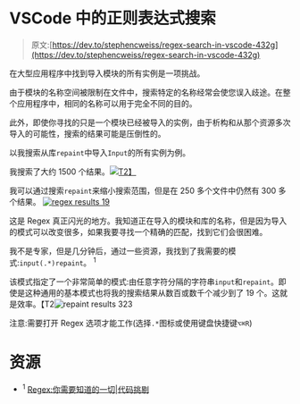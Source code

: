 # VSCode 中的正则表达式搜索

> 原文:[https://dev.to/stephencweiss/regex-search-in-vscode-432g](https://dev.to/stephencweiss/regex-search-in-vscode-432g)

在大型应用程序中找到导入模块的所有实例是一项挑战。

由于模块的名称空间被限制在文件中，搜索特定的名称经常会使您误入歧途。在整个应用程序中，相同的名称可以用于完全不同的目的。

此外，即使你寻找的只是一个模块已经被导入的实例，由于析构和从那个资源多次导入的可能性，搜索的结果可能是压倒性的。

以我搜索从库`repaint`中导入`Input`的所有实例为例。

我搜索了大约 1500 个结果。[![](../Images/1d95e66421aad4b62e3fb30cead91e0c.png)T2】](https://res.cloudinary.com/practicaldev/image/fetch/s--boDPRSf4--/c_limit%2Cf_auto%2Cfl_progressive%2Cq_auto%2Cw_880/v1/./input-reseults-1500.png)

我可以通过搜索`repaint`来缩小搜索范围，但是在 250 多个文件中仍然有 300 多个结果。 [![regex results 19](../Images/ed4740cdfd21bbc0150ea8b52b5c3615.png)](///static/d415003108f8a3b7a0705d850d5fafaf/2b4b2/regex-results-19.png)

这是 Regex 真正闪光的地方。我知道正在导入的模块和库的名称，但是因为导入的模式可以改变很多，如果我要寻找一个精确的匹配，找到它们会很困难。

我不是专家，但是几分钟后，通过一些资源，我找到了我需要的模式:`input(.*)repaint`。 <sup>1</sup>

该模式指定了一个非常简单的模式:由任意字符分隔的字符串`input`和`repaint`。即使是这种通用的基本模式也将我的搜索结果从数百或数千个减少到了 19 个。这就是效率。【T2![repaint results 323](../Images/2b17be98a34ab60df47bbc303084abed.png)

注意:需要打开 Regex 选项才能工作(选择`.*`图标或使用键盘快捷键`⌥⌘R`)

# [](#resources)资源

*   <sup>1</sup> [Regex:你需要知道的一切|代码挑剔](https://www.codepicky.com/regex/)